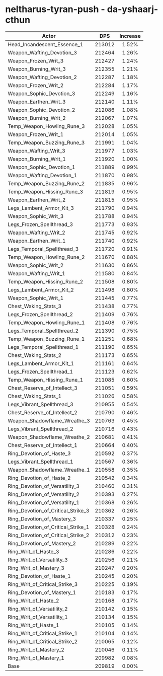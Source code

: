 # neltharus-tyran-push - da-yshaarj-cthun
| Actor | DPS | Increase |
|---|:---:|:---:|
|Head_Incandescent_Essence_1|213012|1.52%|
|Weapon_Wafting_Devotion_3|212464|1.26%|
|Weapon_Frozen_Writ_3|212427|1.24%|
|Weapon_Burning_Writ_3|212355|1.21%|
|Weapon_Wafting_Devotion_2|212287|1.18%|
|Weapon_Frozen_Writ_2|212284|1.17%|
|Weapon_Sophic_Devotion_3|212249|1.16%|
|Weapon_Earthen_Writ_3|212140|1.11%|
|Weapon_Sophic_Devotion_2|212086|1.08%|
|Weapon_Burning_Writ_2|212067|1.07%|
|Temp_Weapon_Howling_Rune_3|212028|1.05%|
|Weapon_Frozen_Writ_1|212014|1.05%|
|Temp_Weapon_Buzzing_Rune_3|211991|1.04%|
|Weapon_Wafting_Writ_3|211977|1.03%|
|Weapon_Burning_Writ_1|211920|1.00%|
|Weapon_Sophic_Devotion_1|211889|0.99%|
|Weapon_Wafting_Devotion_1|211870|0.98%|
|Temp_Weapon_Buzzing_Rune_2|211835|0.96%|
|Temp_Weapon_Hissing_Rune_3|211819|0.95%|
|Weapon_Earthen_Writ_2|211815|0.95%|
|Legs_Lambent_Armor_Kit_3|211790|0.94%|
|Weapon_Sophic_Writ_3|211788|0.94%|
|Legs_Frozen_Spellthread_3|211773|0.93%|
|Weapon_Wafting_Writ_2|211745|0.92%|
|Weapon_Earthen_Writ_1|211740|0.92%|
|Legs_Temporal_Spellthread_3|211720|0.91%|
|Temp_Weapon_Howling_Rune_2|211670|0.88%|
|Weapon_Sophic_Writ_2|211630|0.86%|
|Weapon_Wafting_Writ_1|211580|0.84%|
|Temp_Weapon_Hissing_Rune_2|211508|0.80%|
|Legs_Lambent_Armor_Kit_2|211498|0.80%|
|Weapon_Sophic_Writ_1|211445|0.77%|
|Chest_Waking_Stats_3|211438|0.77%|
|Legs_Frozen_Spellthread_2|211409|0.76%|
|Temp_Weapon_Howling_Rune_1|211408|0.76%|
|Legs_Temporal_Spellthread_2|211390|0.75%|
|Temp_Weapon_Buzzing_Rune_1|211251|0.68%|
|Legs_Temporal_Spellthread_1|211190|0.65%|
|Chest_Waking_Stats_2|211173|0.65%|
|Legs_Lambent_Armor_Kit_1|211161|0.64%|
|Legs_Frozen_Spellthread_1|211123|0.62%|
|Temp_Weapon_Hissing_Rune_1|211085|0.60%|
|Chest_Reserve_of_Intellect_3|211051|0.59%|
|Chest_Waking_Stats_1|211026|0.58%|
|Legs_Vibrant_Spellthread_3|210955|0.54%|
|Chest_Reserve_of_Intellect_2|210790|0.46%|
|Weapon_Shadowflame_Wreathe_3|210763|0.45%|
|Legs_Vibrant_Spellthread_2|210716|0.43%|
|Weapon_Shadowflame_Wreathe_2|210681|0.41%|
|Chest_Reserve_of_Intellect_1|210664|0.40%|
|Ring_Devotion_of_Haste_3|210592|0.37%|
|Legs_Vibrant_Spellthread_1|210567|0.36%|
|Weapon_Shadowflame_Wreathe_1|210558|0.35%|
|Ring_Devotion_of_Haste_2|210542|0.34%|
|Ring_Devotion_of_Versatility_3|210460|0.31%|
|Ring_Devotion_of_Versatility_2|210393|0.27%|
|Ring_Devotion_of_Versatility_1|210368|0.26%|
|Ring_Devotion_of_Critical_Strike_3|210362|0.26%|
|Ring_Devotion_of_Mastery_3|210337|0.25%|
|Ring_Devotion_of_Critical_Strike_1|210328|0.24%|
|Ring_Devotion_of_Critical_Strike_2|210312|0.23%|
|Ring_Devotion_of_Mastery_2|210289|0.22%|
|Ring_Writ_of_Haste_3|210286|0.22%|
|Ring_Writ_of_Versatility_3|210256|0.21%|
|Ring_Writ_of_Mastery_3|210247|0.20%|
|Ring_Devotion_of_Haste_1|210245|0.20%|
|Ring_Writ_of_Critical_Strike_3|210225|0.19%|
|Ring_Devotion_of_Mastery_1|210183|0.17%|
|Ring_Writ_of_Haste_2|210168|0.17%|
|Ring_Writ_of_Versatility_2|210142|0.15%|
|Ring_Writ_of_Versatility_1|210134|0.15%|
|Ring_Writ_of_Haste_1|210105|0.14%|
|Ring_Writ_of_Critical_Strike_1|210104|0.14%|
|Ring_Writ_of_Critical_Strike_2|210065|0.12%|
|Ring_Writ_of_Mastery_2|210046|0.11%|
|Ring_Writ_of_Mastery_1|209982|0.08%|
|Base|209819|0.00%|
